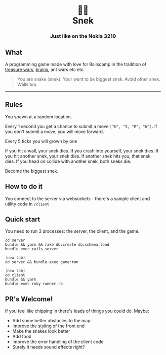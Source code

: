 <div align="center">
  <h1>🐍✨<br>Snek</h1>
  <h3>Just like on the Nokia 3210</h3>
</div>

## What

A programming game made with love for Railscamp in the tradition of [treasure wars](https://gist.github.com/mtcmorris/4071163), [brains](https://github.com/chrislloyd/brains), ant wars etc etc.

> You are snake (snek).  Your want to be biggest snek.  Avoid other snek.  Walls too.

---

## Rules

You spawn at a random location.

Every 1 second you get a chance to submit a move `["N", "S, "E", "W"]`.  If you don't submit a move, you will move forward.

Every 5 ticks you will grown by one

If you hit a wall, your snek dies.  If you crash into yourself, your snek dies.  If you hit another snek, your snek dies.  If another snek hits you, that snek dies.  If you head on collide with another snek, both sneks die.

Become the biggest snek.

## How to do it

You connect to the server via websockets - there's a sample client and utility code in `/client`


## Quick start

You need to run 3 processes: the server, the client, and the game.

```
cd server
bundle && yarn && rake db:create db:schema:load
bundle exec rails server

[new tab]
cd server && bundle exec game:run

[new tab]
cd client
bundle && yarn
bundle exec ruby runner.rb
```

## PR's Welcome!

If you feel like chipping in there's loads of things you could do.  Maybe:

  - Add some better obstacles to the map
  - Improve the styling of the front end
  - Make the snakes look better
  - Add food
  - Improve the error handling of the client code
  - Surely it needs sound effects right?
